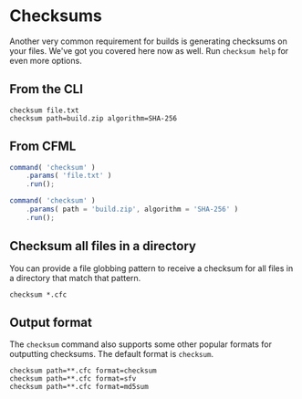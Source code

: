 # Checksums
Another very common requirement for builds is generating checksums on your files.  We've got you covered here now as well.  Run `checksum help` for even more options.

## From the CLI

```
checksum file.txt
checksum path=build.zip algorithm=SHA-256
```

## From CFML
```js
command( 'checksum' )
    .params( 'file.txt' )
    .run();

command( 'checksum' )
    .params( path = 'build.zip', algorithm = 'SHA-256' )
    .run();
```

## Checksum all files in a directory

You can provide a file globbing pattern to receive a checksum for all files in a directory that match that pattern.

```
checksum *.cfc
```

## Output format

The `checksum` command also supports some other popular formats for outputting checksums.  The default format is `checksum`.
```
checksum path=**.cfc format=checksum
checksum path=**.cfc format=sfv
checksum path=**.cfc format=md5sum

```